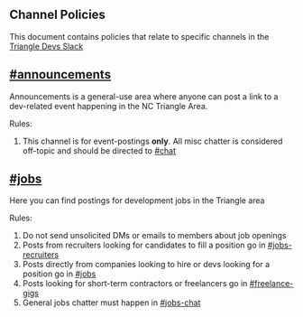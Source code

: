 ## Channel Policies

This document contains policies that relate to specific channels in the [Triangle Devs Slack](http://triangledevslack.com)


## [#announcements](https://triangledevs.slack.com/messages/jobs/)
Announcements is a general-use area where anyone can post a link to a dev-related event happening in the NC Triangle Area. 

Rules:
1. This channel is for event-postings **only**. All misc chatter is considered off-topic and should be directed to [#chat](https://triangledevs.slack.com/messages/chat/)

## [#jobs](https://triangledevs.slack.com/messages/jobs/)

Here you can find postings for development jobs in the Triangle area

Rules:

1. Do not send unsolicited DMs or emails to members about job openings
1. Posts from recruiters looking for candidates to fill a position go in [#jobs-recruiters](https://triangledevs.slack.com/messages/jobs-recruiters/)
1. Posts directly from companies looking to hire or devs looking for a position go in [#jobs](https://triangledevs.slack.com/messages/job)
1. Posts looking for short-term contractors or freelancers go in [#freelance-gigs](https://triangledevs.slack.com/messages/freelance-gigs/)
1. General jobs chatter must happen in [#jobs-chat](https://triangledevs.slack.com/messages/jobs-chat/)


